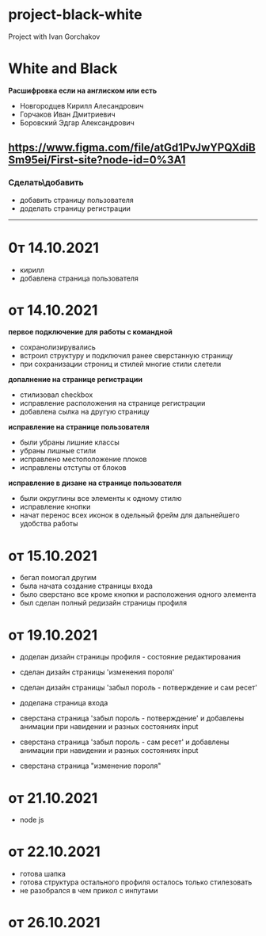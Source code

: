 # project-black-white
 Project with Ivan Gorchakov


# White and Black
**Расшифровка если на англиском или есть**

- Новгородцев Кирилл Алесандрович
- Горчаков Иван Дмитриевич
- Боровский Эдгар Александрович 

https://www.figma.com/file/atGd1PvJwYPQXdiBSm95ei/First-site?node-id=0%3A1
---

### Сделать\добавить

- добавить страницу пользователя
- доделать страницу регистрации 

---

# 0т 14.10.2021
  - кирилл
- добавлена страница пользователя

# от 14.10.2021

  **первое подключение для работы с командной**

  - сохранолизирувались 
  - встроил структуру и подключил ранее сверстанную страницу
  - при сохранизации строниц и стилей многие стили слетели

  **допалнение на странице регистрации**

  - стилизовал checkbox
  - исправление расположения на странице регистрации
  - добавлена сылка на другую страницу
  
  **исправление на странице пользователя**

  - были убраны лишние классы 
  - убраны лишные стили 
  - исправлено местоположение плоков
  - исправлены отступы от блоков

  **исправление в дизане на странице пользователя**

  - были округлины все элементы к одному стилю
  - исправление кнопки
  - начат перенос всех иконок в одельный фрейм для дальнейшего удобства работы

# от 15.10.2021

  - бегал помогал другим
  - была начата создание страницы входа
  - было сверстано все кроме кнопки и расположения одного элемента
  - был сделан полный редизайн страницы профиля
  
# от 19.10.2021

  - доделан дизайн страницы профиля - состояние редактирования
  - сделан дизайн страницы 'изменения пороля'
  - сделан дизайн страницы 'забыл пороль - потверждение и сам ресет'

  - доделана страница входа
  - сверстана страница 'забыл пороль - потверждение' и добавлены анимации при навидении и разных состояниях input
  - сверстана страница 'забыл пороль - сам ресет' и добавлены анимации при навидении и разных состояниях input
  - сверстана страница "изменение пороля"

# от 21.10.2021

 - node js

# от 22.10.2021

 - готова шапка 
 - готова структура остального профиля осталось только стилезовать
 - не разобрался в чем прикол с инпутами

# от 26.10.2021
